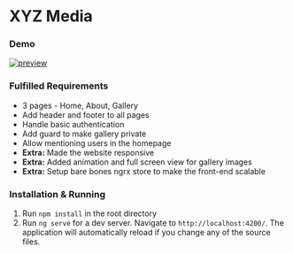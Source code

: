 # XYZ Media

### Demo
[![preview](https://img.youtube.com/vi/GRl0xdoF7tQ/0.jpg)](https://www.youtube.com/watch?v=GRl0xdoF7tQ)

### Fulfilled Requirements
- 3 pages - Home, About, Gallery
- Add header and footer to all pages
- Handle basic authentication
- Add guard to make gallery private
- Allow mentioning users in the homepage
- **Extra:** Made the website responsive
- **Extra:** Added animation and full screen view for gallery images
- **Extra:** Setup bare bones ngrx store to make the front-end scalable

### Installation & Running
1. Run `npm install` in the root directory
2. Run `ng serve` for a dev server. Navigate to `http://localhost:4200/`. The application will automatically reload if you change any of the source files.
